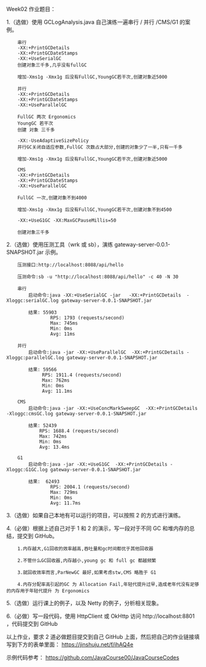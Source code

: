 Week02 作业题目：

1.（选做）使用 GCLogAnalysis.java 自己演练一遍串行 / 并行 /CMS/G1 的案例。
		
		串行
		-XX:+PrintGCDetails
		-XX:+PrintGCDateStamps
		-XX:+UseSerialGC
		创建对象三千多,几乎没有fullGC
		
		增加-Xms1g -Xmx1g 后没有FullGC,YoungGC若干次,创建对象近5000
		
		并行
		-XX:+PrintGCDetails
		-XX:+PrintGCDateStamps
		-XX:+UseParallelGC
		
		FullGC 两次 Ergonomics
		YoungGC 若干次 
		创建 对象 三千多
		
		-XX:-UseAdaptiveSizePolicy
		并行GC关闭自适应参数,FullGC 次数占大部分,创建的对象少了一半,只有一千多
		
		增加-Xms1g -Xmx1g 后没有FullGC,YoungGC若干次,创建对象近5000
		
		CMS
		-XX:+PrintGCDetails
		-XX:+PrintGCDateStamps
		-XX:+UseParallelGC
		
		FullGC 一次,创建对象不到4000
		
		增加-Xms1g -Xmx1g 后没有FullGC,YoungGC若干次,创建对象不到4500
		
		-XX:+UseG1GC -XX:MaxGCPauseMillis=50
		
		创建对象三千多
		
2.（选做）使用压测工具（wrk 或 sb），演练 gateway-server-0.0.1-SNAPSHOT.jar 示例。

		压测接口:http://localhost:8088/api/hello
		
		压测命令:sb -u "http://localhost:8088/api/hello" -c 40 -N 30
		
		串行 
			启动命令:java -XX:+UseSerialGC -jar   -XX:+PrintGCDetails  -Xloggc:serialGC.log gateway-server-0.0.1-SNAPSHOT.jar
			
			结果: 55903
					RPS: 1793 (requests/second)
					Max: 745ms
					Min: 0ms
					Avg: 11ms
			 
		并行　
			启动命令:java -jar -XX:+UseParallelGC  -XX:+PrintGCDetails -Xloggc:parallelGC.log gateway-server-0.0.1-SNAPSHOT.jar 
		
			结果: 59566
				 RPS: 1911.4 (requests/second)
				 Max: 762ms
				 Min: 0ms
				 Avg: 11.1ms
			 
		CMS
			启动命令:java -jar -XX:+UseConcMarkSweepGC  -XX:+PrintGCDetails -Xloggc:cmsGC.log gateway-server-0.0.1-SNAPSHOT.jar
			
			结果: 52439
				RPS: 1688.4 (requests/second)
				Max: 742ms
				Min: 0ms
				Avg: 13.4ms

		G1 
			启动命令:java -jar -XX:+UseG1GC  -XX:+PrintGCDetails -Xloggc:G1GC.log gateway-server-0.0.1-SNAPSHOT.jar
			
			结果:  62493
					RPS: 2004.1 (requests/second)
					Max: 729ms
					Min: 0ms
					Avg: 11.7ms
			
3.（选做）如果自己本地有可以运行的项目，可以按照 2 的方式进行演练。


4.（必做）根据上述自己对于 1 和 2 的演示，写一段对于不同 GC 和堆内存的总结，提交到 GitHub。

		1.内存越大,G1回收的效率越高,吞吐量和gc时间都优于其他回收器
		
		2.不管什么GC回收器,内存越小,young gc 和 full gc 都越频繁
		
		3.就回收效率而言,ParNewGC 最好,如果考虑stw,CMS 略胜于 G1
		
		4.内存分配率高引起的GC 为 Allocation Fail,年轻代提升过早,造成老年代没有足够的内存用于年轻代提升 为 Ergonomics  

5.（选做）运行课上的例子，以及 Netty 的例子，分析相关现象。

6.（必做）写一段代码，使用 HttpClient 或 OkHttp 访问  http://localhost:8801 ，代码提交到 GitHub

	

以上作业，要求 2 道必做题目提交到自己 GitHub 上面，然后把自己的作业链接填写到下方的表单里面：
 https://jinshuju.net/f/ihAQ4e

示例代码参考：
 https://github.com/JavaCourse00/JavaCourseCodes